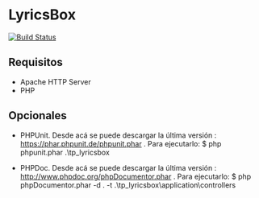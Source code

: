 # LyricsBox

[![Build Status](https://travis-ci.org/lozaeric/tp_lyricsbox.svg?branch=master)](https://travis-ci.org/lozaeric/tp_lyricsbox)

## Requisitos

* Apache HTTP Server
* PHP

## Opcionales

* PHPUnit. Desde acá se puede descargar la última versión : https://phar.phpunit.de/phpunit.phar . Para ejecutarlo: 
$ php phpunit.phar .\tp_lyricsbox

* PHPDoc. Desde acá se puede descargar la última versión : http://www.phpdoc.org/phpDocumentor.phar . Para ejecutarlo:
$ php phpDocumentor.phar -d . -t .\tp_lyricsbox\application\controllers

